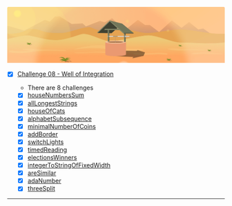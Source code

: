 ![arcade-core-09-well](arcade-core-09-well.png)

- [x] [Challenge 08 - Well of Integration]()

  - There are 8 challenges
  - [x] [houseNumbersSum]()
  - [x] [allLongestStrings]()
  - [x] [houseOfCats]()
  - [x] [alphabetSubsequence]()
  - [x] [minimalNumberOfCoins]()
  - [x] [addBorder]()
  - [x] [switchLights]()
  - [x] [timedReading]()
  - [x] [electionsWinners]()
  - [x] [integerToStringOfFixedWidth]()
  - [x] [areSimilar]()
  - [x] [adaNumber]()
  - [x] [threeSplit]()

-------------


